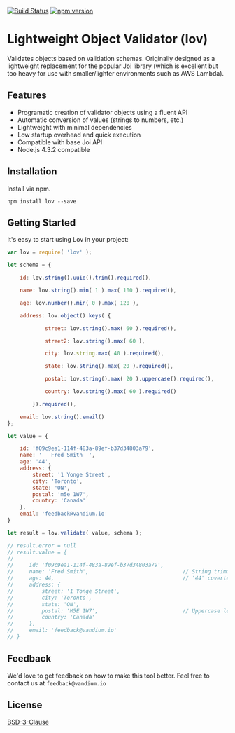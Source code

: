 [![Build Status](https://travis-ci.org/vandium-io/lov.svg?branch=master)](https://travis-ci.org/vandium-io/lov)
[![npm version](https://badge.fury.io/js/lov.svg)](https://badge.fury.io/js/lov)

# Lightweight Object Validator (lov)

Validates objects based on validation schemas. Originally designed as a lightweight replacement for the popular
[Joi](https://github.com/hapijs/joi) library (which is excellent but too heavy for use with smaller/lighter environments such as AWS Lambda).

## Features

* Programatic creation of validator objects using a fluent API
* Automatic conversion of values (strings to numbers, etc.)
* Lightweight with minimal dependencies
* Low startup overhead and quick execution
* Compatible with base Joi API
* Node.js 4.3.2 compatible

## Installation

Install via npm.

	npm install lov --save

## Getting Started

It's easy to start using Lov in your project:

```js
var lov = require( 'lov' );

let schema = {

    id: lov.string().uuid().trim().required(),

    name: lov.string().min( 1 ).max( 100 ).required(),

    age: lov.number().min( 0 ).max( 120 ),

    address: lov.object().keys( {

            street: lov.string().max( 60 ).required(),

            street2: lov.string().max( 60 ),

            city: lov.string.max( 40 ).required(),

            state: lov.string().max( 20 ).required(),

            postal: lov.string().max( 20 ).uppercase().required(),

            country: lov.string().max( 60 ).required()

        }).required(),

    email: lov.string().email()    
};

let value = {

    id: 'f09c9ea1-114f-483a-89ef-b37d34803a79',
    name: '   Fred Smith  ',
    age: '44',
    address: {
        street: '1 Yonge Street',
        city: 'Toronto',
        state: 'ON',
        postal: 'm5e 1W7',
        country: 'Canada'
    },
    email: 'feedback@vandium.io'
}

let result = lov.validate( value, schema );

// result.error = null
// result.value = {
//
//     id: 'f09c9ea1-114f-483a-89ef-b37d34803a79',
//     name: 'Fred Smith',                              // String trimmed
//     age: 44,                                         // '44' coverted to 44
//     address: {
//         street: '1 Yonge Street',
//         city: 'Toronto',
//         state: 'ON',
//         postal: 'M5E 1W7',                           // Uppercase letters
//         country: 'Canada'
//     },
//     email: 'feedback@vandium.io'
// }
```

## Feedback

We'd love to get feedback on how to make this tool better. Feel free to contact us at `feedback@vandium.io`


## License

[BSD-3-Clause](https://en.wikipedia.org/wiki/BSD_licenses)
